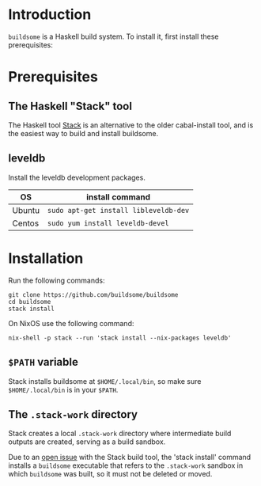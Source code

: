 # Introduction

`buildsome` is a Haskell build system. To install it, first install
these prerequisites:

# Prerequisites

## The Haskell "Stack" tool

The Haskell tool
[Stack](https://github.com/commercialhaskell/stack#how-to-install) is
an alternative to the older cabal-install tool, and is the easiest way
to build and install buildsome.

## leveldb

Install the leveldb development packages.

| OS     | install command                           |
| ------ | ----------------------------------------- |
| Ubuntu | ```sudo apt-get install libleveldb-dev``` |
| Centos | ```sudo yum install leveldb-devel```      |

# Installation

Run the following commands:

```
git clone https://github.com/buildsome/buildsome
cd buildsome
stack install
```

On NixOS use the following command:

```
nix-shell -p stack --run 'stack install --nix-packages leveldb'
```

## `$PATH` variable

Stack installs buildsome at `$HOME/.local/bin`, so make sure
`$HOME/.local/bin` is in your `$PATH`.

## The `.stack-work` directory

Stack creates a local `.stack-work` directory where intermediate build
outputs are created, serving as a build sandbox.

Due to an [open
issue](https://github.com/commercialhaskell/stack/issues/848) with the
Stack build tool, the 'stack install' command installs a `buildsome`
executable that refers to the `.stack-work` sandbox in which
`buildsome` was built, so it must not be deleted or moved.
